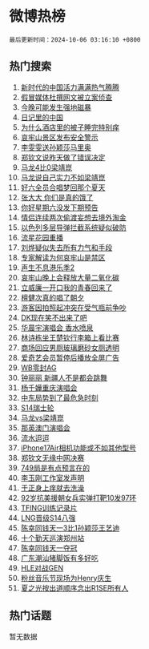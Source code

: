 # 微博热榜

`最后更新时间：2024-10-06 03:16:10 +0800`

## 热门搜索

1. [新时代的中国活力满满热气腾腾](https://m.weibo.cn/search?containerid=100103type%3D1%26t%3D10%26q%3D%23%E6%96%B0%E6%97%B6%E4%BB%A3%E7%9A%84%E4%B8%AD%E5%9B%BD%E6%B4%BB%E5%8A%9B%E6%BB%A1%E6%BB%A1%E7%83%AD%E6%B0%94%E8%85%BE%E8%85%BE%23&stream_entry_id=51&isnewpage=1&extparam=seat%3D1%26c_type%3D51%26cate%3D10103%26q%3D%2523%25E6%2596%25B0%25E6%2597%25B6%25E4%25BB%25A3%25E7%259A%2584%25E4%25B8%25AD%25E5%259B%25BD%25E6%25B4%25BB%25E5%258A%259B%25E6%25BB%25A1%25E6%25BB%25A1%25E7%2583%25AD%25E6%25B0%2594%25E8%2585%25BE%25E8%2585%25BE%2523%26pos%3D0%26filter_type%3Drealtimehot%26stream_entry_id%3D51%26dgr%3D0%26display_time%3D1728155769%26pre_seqid%3D172815576932904123065123)
1. [假冒媒体杜撰网文被立案侦查](https://m.weibo.cn/search?containerid=100103type%3D1%26t%3D10%26q%3D%23%E5%81%87%E5%86%92%E5%AA%92%E4%BD%93%E6%9D%9C%E6%92%B0%E7%BD%91%E6%96%87%E8%A2%AB%E7%AB%8B%E6%A1%88%E4%BE%A6%E6%9F%A5%23&stream_entry_id=31&isnewpage=1&extparam=seat%3D1%26flag%3D0%26filter_type%3Drealtimehot%26c_type%3D31%26realpos%3D1%26lcate%3D5001%26cate%3D5001%26dgr%3D0%26pos%3D0%26q%3D%2523%25E5%2581%2587%25E5%2586%2592%25E5%25AA%2592%25E4%25BD%2593%25E6%259D%259C%25E6%2592%25B0%25E7%25BD%2591%25E6%2596%2587%25E8%25A2%25AB%25E7%25AB%258B%25E6%25A1%2588%25E4%25BE%25A6%25E6%259F%25A5%2523%26stream_entry_id%3D31%26band_rank%3D1%26display_time%3D1728155769%26pre_seqid%3D172815576932904123065123)
1. [今晚可能发生强地磁暴](https://m.weibo.cn/search?containerid=100103type%3D1%26t%3D10%26q%3D%23%E4%BB%8A%E6%99%9A%E5%8F%AF%E8%83%BD%E5%8F%91%E7%94%9F%E5%BC%BA%E5%9C%B0%E7%A3%81%E6%9A%B4%23&stream_entry_id=31&isnewpage=1&extparam=seat%3D1%26flag%3D2%26filter_type%3Drealtimehot%26c_type%3D31%26realpos%3D2%26lcate%3D5001%26cate%3D5001%26dgr%3D0%26pos%3D1%26q%3D%2523%25E4%25BB%258A%25E6%2599%259A%25E5%258F%25AF%25E8%2583%25BD%25E5%258F%2591%25E7%2594%259F%25E5%25BC%25BA%25E5%259C%25B0%25E7%25A3%2581%25E6%259A%25B4%2523%26stream_entry_id%3D31%26band_rank%3D2%26display_time%3D1728155769%26pre_seqid%3D172815576932904123065123)
1. [日记里的中国](https://m.weibo.cn/search?containerid=100103type%3D1%26t%3D10%26q%3D%23%E6%97%A5%E8%AE%B0%E9%87%8C%E7%9A%84%E4%B8%AD%E5%9B%BD%23&stream_entry_id=31&isnewpage=1&extparam=seat%3D1%26flag%3D0%26filter_type%3Drealtimehot%26c_type%3D31%26realpos%3D3%26lcate%3D5001%26cate%3D5001%26dgr%3D0%26pos%3D2%26q%3D%2523%25E6%2597%25A5%25E8%25AE%25B0%25E9%2587%258C%25E7%259A%2584%25E4%25B8%25AD%25E5%259B%25BD%2523%26stream_entry_id%3D31%26band_rank%3D3%26display_time%3D1728155769%26pre_seqid%3D172815576932904123065123)
1. [为什么酒店里的被子睡完特别痒](https://m.weibo.cn/search?containerid=100103type%3D1%26t%3D10%26q%3D%23%E4%B8%BA%E4%BB%80%E4%B9%88%E9%85%92%E5%BA%97%E9%87%8C%E7%9A%84%E8%A2%AB%E5%AD%90%E7%9D%A1%E5%AE%8C%E7%89%B9%E5%88%AB%E7%97%92%23&stream_entry_id=31&isnewpage=1&extparam=seat%3D1%26flag%3D2%26filter_type%3Drealtimehot%26c_type%3D31%26realpos%3D4%26lcate%3D5001%26cate%3D5001%26dgr%3D0%26pos%3D3%26q%3D%2523%25E4%25B8%25BA%25E4%25BB%2580%25E4%25B9%2588%25E9%2585%2592%25E5%25BA%2597%25E9%2587%258C%25E7%259A%2584%25E8%25A2%25AB%25E5%25AD%2590%25E7%259D%25A1%25E5%25AE%258C%25E7%2589%25B9%25E5%2588%25AB%25E7%2597%2592%2523%26stream_entry_id%3D31%26band_rank%3D4%26display_time%3D1728155769%26pre_seqid%3D172815576932904123065123)
1. [哀牢山景区发布安全警示](https://m.weibo.cn/search?containerid=100103type%3D1%26t%3D10%26q%3D%23%E5%93%80%E7%89%A2%E5%B1%B1%E6%99%AF%E5%8C%BA%E5%8F%91%E5%B8%83%E5%AE%89%E5%85%A8%E8%AD%A6%E7%A4%BA%23&stream_entry_id=31&isnewpage=1&extparam=seat%3D1%26flag%3D0%26filter_type%3Drealtimehot%26c_type%3D31%26realpos%3D5%26lcate%3D5001%26cate%3D5001%26dgr%3D0%26pos%3D4%26q%3D%2523%25E5%2593%2580%25E7%2589%25A2%25E5%25B1%25B1%25E6%2599%25AF%25E5%258C%25BA%25E5%258F%2591%25E5%25B8%2583%25E5%25AE%2589%25E5%2585%25A8%25E8%25AD%25A6%25E7%25A4%25BA%2523%26stream_entry_id%3D31%26band_rank%3D5%26display_time%3D1728155769%26pre_seqid%3D172815576932904123065123)
1. [李雯雯送孙颖莎马里奥](https://m.weibo.cn/search?containerid=100103type%3D1%26t%3D10%26q%3D%E6%9D%8E%E9%9B%AF%E9%9B%AF%E9%80%81%E5%AD%99%E9%A2%96%E8%8E%8E%E9%A9%AC%E9%87%8C%E5%A5%A5&stream_entry_id=31&isnewpage=1&extparam=seat%3D1%26flag%3D0%26filter_type%3Drealtimehot%26c_type%3D31%26realpos%3D6%26lcate%3D5001%26cate%3D5001%26dgr%3D0%26pos%3D5%26q%3D%25E6%259D%258E%25E9%259B%25AF%25E9%259B%25AF%25E9%2580%2581%25E5%25AD%2599%25E9%25A2%2596%25E8%258E%258E%25E9%25A9%25AC%25E9%2587%258C%25E5%25A5%25A5%26stream_entry_id%3D31%26band_rank%3D6%26display_time%3D1728155769%26pre_seqid%3D172815576932904123065123)
1. [郑钦文说昨天做了错误决定](https://m.weibo.cn/search?containerid=100103type%3D1%26t%3D10%26q%3D%23%E9%83%91%E9%92%A6%E6%96%87%E8%AF%B4%E6%98%A8%E5%A4%A9%E5%81%9A%E4%BA%86%E9%94%99%E8%AF%AF%E5%86%B3%E5%AE%9A%23&stream_entry_id=31&isnewpage=1&extparam=seat%3D1%26flag%3D0%26filter_type%3Drealtimehot%26c_type%3D31%26realpos%3D7%26lcate%3D5001%26cate%3D5001%26dgr%3D0%26pos%3D6%26q%3D%2523%25E9%2583%2591%25E9%2592%25A6%25E6%2596%2587%25E8%25AF%25B4%25E6%2598%25A8%25E5%25A4%25A9%25E5%2581%259A%25E4%25BA%2586%25E9%2594%2599%25E8%25AF%25AF%25E5%2586%25B3%25E5%25AE%259A%2523%26stream_entry_id%3D31%26band_rank%3D7%26display_time%3D1728155769%26pre_seqid%3D172815576932904123065123)
1. [马龙4比0梁靖崑](https://m.weibo.cn/search?containerid=100103type%3D1%26t%3D10%26q%3D%23%E9%A9%AC%E9%BE%994%E6%AF%940%E6%A2%81%E9%9D%96%E5%B4%91%23&stream_entry_id=31&isnewpage=1&extparam=seat%3D1%26flag%3D0%26filter_type%3Drealtimehot%26c_type%3D31%26realpos%3D8%26lcate%3D5001%26cate%3D5001%26dgr%3D0%26pos%3D7%26q%3D%2523%25E9%25A9%25AC%25E9%25BE%25994%25E6%25AF%25940%25E6%25A2%2581%25E9%259D%2596%25E5%25B4%2591%2523%26stream_entry_id%3D31%26band_rank%3D8%26display_time%3D1728155769%26pre_seqid%3D172815576932904123065123)
1. [马龙说自己实力不如梁靖崑](https://m.weibo.cn/search?containerid=100103type%3D1%26t%3D10%26q%3D%23%E9%A9%AC%E9%BE%99%E8%AF%B4%E8%87%AA%E5%B7%B1%E5%AE%9E%E5%8A%9B%E4%B8%8D%E5%A6%82%E6%A2%81%E9%9D%96%E5%B4%91%23&stream_entry_id=31&isnewpage=1&extparam=seat%3D1%26flag%3D0%26filter_type%3Drealtimehot%26c_type%3D31%26realpos%3D9%26lcate%3D5001%26cate%3D5001%26dgr%3D0%26pos%3D8%26q%3D%2523%25E9%25A9%25AC%25E9%25BE%2599%25E8%25AF%25B4%25E8%2587%25AA%25E5%25B7%25B1%25E5%25AE%259E%25E5%258A%259B%25E4%25B8%258D%25E5%25A6%2582%25E6%25A2%2581%25E9%259D%2596%25E5%25B4%2591%2523%26stream_entry_id%3D31%26band_rank%3D9%26display_time%3D1728155769%26pre_seqid%3D172815576932904123065123)
1. [好六全员合唱梦回那个夏天](https://m.weibo.cn/search?containerid=100103type%3D1%26t%3D10%26q%3D%E5%A5%BD%E5%85%AD%E5%85%A8%E5%91%98%E5%90%88%E5%94%B1%E6%A2%A6%E5%9B%9E%E9%82%A3%E4%B8%AA%E5%A4%8F%E5%A4%A9&stream_entry_id=31&isnewpage=1&extparam=seat%3D1%26flag%3D0%26filter_type%3Drealtimehot%26c_type%3D31%26realpos%3D10%26lcate%3D5001%26cate%3D5001%26dgr%3D0%26pos%3D9%26q%3D%25E5%25A5%25BD%25E5%2585%25AD%25E5%2585%25A8%25E5%2591%2598%25E5%2590%2588%25E5%2594%25B1%25E6%25A2%25A6%25E5%259B%259E%25E9%2582%25A3%25E4%25B8%25AA%25E5%25A4%258F%25E5%25A4%25A9%26stream_entry_id%3D31%26band_rank%3D10%26display_time%3D1728155769%26pre_seqid%3D172815576932904123065123)
1. [张大大 你们是真的饿了](https://m.weibo.cn/search?containerid=100103type%3D1%26t%3D10%26q%3D%E5%BC%A0%E5%A4%A7%E5%A4%A7+%E4%BD%A0%E4%BB%AC%E6%98%AF%E7%9C%9F%E7%9A%84%E9%A5%BF%E4%BA%86&stream_entry_id=31&isnewpage=1&extparam=seat%3D1%26flag%3D2%26filter_type%3Drealtimehot%26c_type%3D31%26realpos%3D11%26lcate%3D5001%26cate%3D5001%26dgr%3D0%26pos%3D10%26q%3D%25E5%25BC%25A0%25E5%25A4%25A7%25E5%25A4%25A7%2520%25E4%25BD%25A0%25E4%25BB%25AC%25E6%2598%25AF%25E7%259C%259F%25E7%259A%2584%25E9%25A5%25BF%25E4%25BA%2586%26stream_entry_id%3D31%26band_rank%3D11%26display_time%3D1728155769%26pre_seqid%3D172815576932904123065123)
1. [你好星期六没发下期预告](https://m.weibo.cn/search?containerid=100103type%3D1%26t%3D10%26q%3D%23%E4%BD%A0%E5%A5%BD%E6%98%9F%E6%9C%9F%E5%85%AD%E6%B2%A1%E5%8F%91%E4%B8%8B%E6%9C%9F%E9%A2%84%E5%91%8A%23&stream_entry_id=31&isnewpage=1&extparam=seat%3D1%26flag%3D2%26filter_type%3Drealtimehot%26c_type%3D31%26realpos%3D12%26lcate%3D5001%26cate%3D5001%26dgr%3D0%26pos%3D11%26q%3D%2523%25E4%25BD%25A0%25E5%25A5%25BD%25E6%2598%259F%25E6%259C%259F%25E5%2585%25AD%25E6%25B2%25A1%25E5%258F%2591%25E4%25B8%258B%25E6%259C%259F%25E9%25A2%2584%25E5%2591%258A%2523%26stream_entry_id%3D31%26band_rank%3D12%26display_time%3D1728155769%26pre_seqid%3D172815576932904123065123)
1. [情侣连续两次偷渡妄想去境外淘金](https://m.weibo.cn/search?containerid=100103type%3D1%26t%3D10%26q%3D%23%E6%83%85%E4%BE%A3%E8%BF%9E%E7%BB%AD%E4%B8%A4%E6%AC%A1%E5%81%B7%E6%B8%A1%E5%A6%84%E6%83%B3%E5%8E%BB%E5%A2%83%E5%A4%96%E6%B7%98%E9%87%91%23&stream_entry_id=31&isnewpage=1&extparam=seat%3D1%26flag%3D2%26filter_type%3Drealtimehot%26c_type%3D31%26realpos%3D13%26lcate%3D5001%26cate%3D5001%26dgr%3D0%26pos%3D12%26q%3D%2523%25E6%2583%2585%25E4%25BE%25A3%25E8%25BF%259E%25E7%25BB%25AD%25E4%25B8%25A4%25E6%25AC%25A1%25E5%2581%25B7%25E6%25B8%25A1%25E5%25A6%2584%25E6%2583%25B3%25E5%258E%25BB%25E5%25A2%2583%25E5%25A4%2596%25E6%25B7%2598%25E9%2587%2591%2523%26stream_entry_id%3D31%26band_rank%3D13%26display_time%3D1728155769%26pre_seqid%3D172815576932904123065123)
1. [以色列多层导弹拦截系统疑似破防](https://m.weibo.cn/search?containerid=100103type%3D1%26t%3D10%26q%3D%23%E4%BB%A5%E8%89%B2%E5%88%97%E5%A4%9A%E5%B1%82%E5%AF%BC%E5%BC%B9%E6%8B%A6%E6%88%AA%E7%B3%BB%E7%BB%9F%E7%96%91%E4%BC%BC%E7%A0%B4%E9%98%B2%23&stream_entry_id=31&isnewpage=1&extparam=seat%3D1%26flag%3D0%26filter_type%3Drealtimehot%26c_type%3D31%26realpos%3D14%26lcate%3D5001%26cate%3D5001%26dgr%3D0%26pos%3D13%26q%3D%2523%25E4%25BB%25A5%25E8%2589%25B2%25E5%2588%2597%25E5%25A4%259A%25E5%25B1%2582%25E5%25AF%25BC%25E5%25BC%25B9%25E6%258B%25A6%25E6%2588%25AA%25E7%25B3%25BB%25E7%25BB%259F%25E7%2596%2591%25E4%25BC%25BC%25E7%25A0%25B4%25E9%2598%25B2%2523%26stream_entry_id%3D31%26band_rank%3D14%26display_time%3D1728155769%26pre_seqid%3D172815576932904123065123)
1. [流星花园重播](https://m.weibo.cn/search?containerid=100103type%3D1%26t%3D10%26q%3D%E6%B5%81%E6%98%9F%E8%8A%B1%E5%9B%AD%E9%87%8D%E6%92%AD&stream_entry_id=31&isnewpage=1&extparam=seat%3D1%26flag%3D2%26filter_type%3Drealtimehot%26c_type%3D31%26realpos%3D15%26lcate%3D5001%26cate%3D5001%26dgr%3D0%26pos%3D14%26q%3D%25E6%25B5%2581%25E6%2598%259F%25E8%258A%25B1%25E5%259B%25AD%25E9%2587%258D%25E6%2592%25AD%26stream_entry_id%3D31%26band_rank%3D15%26display_time%3D1728155769%26pre_seqid%3D172815576932904123065123)
1. [刘烨疑似失去所有力气和手段](https://m.weibo.cn/search?containerid=100103type%3D1%26t%3D10%26q%3D%E5%88%98%E7%83%A8%E7%96%91%E4%BC%BC%E5%A4%B1%E5%8E%BB%E6%89%80%E6%9C%89%E5%8A%9B%E6%B0%94%E5%92%8C%E6%89%8B%E6%AE%B5&stream_entry_id=31&isnewpage=1&extparam=seat%3D1%26flag%3D2%26filter_type%3Drealtimehot%26c_type%3D31%26realpos%3D16%26lcate%3D5001%26cate%3D5001%26dgr%3D0%26pos%3D15%26q%3D%25E5%2588%2598%25E7%2583%25A8%25E7%2596%2591%25E4%25BC%25BC%25E5%25A4%25B1%25E5%258E%25BB%25E6%2589%2580%25E6%259C%2589%25E5%258A%259B%25E6%25B0%2594%25E5%2592%258C%25E6%2589%258B%25E6%25AE%25B5%26stream_entry_id%3D31%26band_rank%3D16%26display_time%3D1728155769%26pre_seqid%3D172815576932904123065123)
1. [专家解读为何哀牢山是禁区](https://m.weibo.cn/search?containerid=100103type%3D1%26t%3D10%26q%3D%23%E4%B8%93%E5%AE%B6%E8%A7%A3%E8%AF%BB%E4%B8%BA%E4%BD%95%E5%93%80%E7%89%A2%E5%B1%B1%E6%98%AF%E7%A6%81%E5%8C%BA%23&stream_entry_id=31&isnewpage=1&extparam=seat%3D1%26flag%3D0%26filter_type%3Drealtimehot%26c_type%3D31%26realpos%3D17%26lcate%3D5001%26cate%3D5001%26dgr%3D0%26pos%3D16%26q%3D%2523%25E4%25B8%2593%25E5%25AE%25B6%25E8%25A7%25A3%25E8%25AF%25BB%25E4%25B8%25BA%25E4%25BD%2595%25E5%2593%2580%25E7%2589%25A2%25E5%25B1%25B1%25E6%2598%25AF%25E7%25A6%2581%25E5%258C%25BA%2523%26stream_entry_id%3D31%26band_rank%3D17%26display_time%3D1728155769%26pre_seqid%3D172815576932904123065123)
1. [声生不息港乐季2](https://m.weibo.cn/search?containerid=100103type%3D1%26t%3D10%26q%3D%23%E5%A3%B0%E7%94%9F%E4%B8%8D%E6%81%AF%E6%B8%AF%E4%B9%90%E5%AD%A32%23&stream_entry_id=31&isnewpage=1&extparam=seat%3D1%26flag%3D0%26filter_type%3Drealtimehot%26c_type%3D31%26realpos%3D18%26lcate%3D5001%26cate%3D5001%26dgr%3D0%26pos%3D17%26q%3D%2523%25E5%25A3%25B0%25E7%2594%259F%25E4%25B8%258D%25E6%2581%25AF%25E6%25B8%25AF%25E4%25B9%2590%25E5%25AD%25A32%2523%26stream_entry_id%3D31%26band_rank%3D18%26display_time%3D1728155769%26pre_seqid%3D172815576932904123065123)
1. [哀牢山晚上会释放大量二氧化碳](https://m.weibo.cn/search?containerid=100103type%3D1%26t%3D10%26q%3D%23%E5%93%80%E7%89%A2%E5%B1%B1%E6%99%9A%E4%B8%8A%E4%BC%9A%E9%87%8A%E6%94%BE%E5%A4%A7%E9%87%8F%E4%BA%8C%E6%B0%A7%E5%8C%96%E7%A2%B3%23&stream_entry_id=31&isnewpage=1&extparam=seat%3D1%26flag%3D0%26filter_type%3Drealtimehot%26c_type%3D31%26realpos%3D19%26lcate%3D5001%26cate%3D5001%26dgr%3D0%26pos%3D18%26q%3D%2523%25E5%2593%2580%25E7%2589%25A2%25E5%25B1%25B1%25E6%2599%259A%25E4%25B8%258A%25E4%25BC%259A%25E9%2587%258A%25E6%2594%25BE%25E5%25A4%25A7%25E9%2587%258F%25E4%25BA%258C%25E6%25B0%25A7%25E5%258C%2596%25E7%25A2%25B3%2523%26stream_entry_id%3D31%26band_rank%3D19%26display_time%3D1728155769%26pre_seqid%3D172815576932904123065123)
1. [立威廉一开口我的青春回来了](https://m.weibo.cn/search?containerid=100103type%3D1%26t%3D10%26q%3D%E7%AB%8B%E5%A8%81%E5%BB%89%E4%B8%80%E5%BC%80%E5%8F%A3%E6%88%91%E7%9A%84%E9%9D%92%E6%98%A5%E5%9B%9E%E6%9D%A5%E4%BA%86&stream_entry_id=31&isnewpage=1&extparam=seat%3D1%26flag%3D0%26filter_type%3Drealtimehot%26c_type%3D31%26realpos%3D20%26lcate%3D5001%26cate%3D5001%26dgr%3D0%26pos%3D19%26q%3D%25E7%25AB%258B%25E5%25A8%2581%25E5%25BB%2589%25E4%25B8%2580%25E5%25BC%2580%25E5%258F%25A3%25E6%2588%2591%25E7%259A%2584%25E9%259D%2592%25E6%2598%25A5%25E5%259B%259E%25E6%259D%25A5%25E4%25BA%2586%26stream_entry_id%3D31%26band_rank%3D20%26display_time%3D1728155769%26pre_seqid%3D172815576932904123065123)
1. [檀健次真的唱了朝夕](https://m.weibo.cn/search?containerid=100103type%3D1%26t%3D10%26q%3D%23%E6%AA%80%E5%81%A5%E6%AC%A1%E7%9C%9F%E7%9A%84%E5%94%B1%E4%BA%86%E6%9C%9D%E5%A4%95%23&stream_entry_id=31&isnewpage=1&extparam=seat%3D1%26flag%3D0%26filter_type%3Drealtimehot%26c_type%3D31%26realpos%3D21%26lcate%3D5001%26cate%3D5001%26dgr%3D0%26pos%3D20%26q%3D%2523%25E6%25AA%2580%25E5%2581%25A5%25E6%25AC%25A1%25E7%259C%259F%25E7%259A%2584%25E5%2594%25B1%25E4%25BA%2586%25E6%259C%259D%25E5%25A4%2595%2523%26stream_entry_id%3D31%26band_rank%3D21%26display_time%3D1728155769%26pre_seqid%3D172815576932904123065123)
1. [游客因拍照起冲突在受气瓶前争吵](https://m.weibo.cn/search?containerid=100103type%3D1%26t%3D10%26q%3D%23%E6%B8%B8%E5%AE%A2%E5%9B%A0%E6%8B%8D%E7%85%A7%E8%B5%B7%E5%86%B2%E7%AA%81%E5%9C%A8%E5%8F%97%E6%B0%94%E7%93%B6%E5%89%8D%E4%BA%89%E5%90%B5%23&stream_entry_id=31&isnewpage=1&extparam=seat%3D1%26flag%3D1%26filter_type%3Drealtimehot%26c_type%3D31%26realpos%3D22%26lcate%3D5001%26cate%3D5001%26dgr%3D0%26pos%3D21%26q%3D%2523%25E6%25B8%25B8%25E5%25AE%25A2%25E5%259B%25A0%25E6%258B%258D%25E7%2585%25A7%25E8%25B5%25B7%25E5%2586%25B2%25E7%25AA%2581%25E5%259C%25A8%25E5%258F%2597%25E6%25B0%2594%25E7%2593%25B6%25E5%2589%258D%25E4%25BA%2589%25E5%2590%25B5%2523%26stream_entry_id%3D31%26band_rank%3D22%26display_time%3D1728155769%26pre_seqid%3D172815576932904123065123)
1. [DK现在笑不出来了吧](https://m.weibo.cn/search?containerid=100103type%3D1%26t%3D10%26q%3D%23DK%E7%8E%B0%E5%9C%A8%E7%AC%91%E4%B8%8D%E5%87%BA%E6%9D%A5%E4%BA%86%E5%90%A7%23&stream_entry_id=31&isnewpage=1&extparam=seat%3D1%26flag%3D0%26filter_type%3Drealtimehot%26c_type%3D31%26realpos%3D23%26lcate%3D5001%26cate%3D5001%26dgr%3D0%26pos%3D22%26q%3D%2523DK%25E7%258E%25B0%25E5%259C%25A8%25E7%25AC%2591%25E4%25B8%258D%25E5%2587%25BA%25E6%259D%25A5%25E4%25BA%2586%25E5%2590%25A7%2523%26stream_entry_id%3D31%26band_rank%3D23%26display_time%3D1728155769%26pre_seqid%3D172815576932904123065123)
1. [华晨宇演唱会 香水喷泉](https://m.weibo.cn/search?containerid=100103type%3D1%26t%3D10%26q%3D%E5%8D%8E%E6%99%A8%E5%AE%87%E6%BC%94%E5%94%B1%E4%BC%9A+%E9%A6%99%E6%B0%B4%E5%96%B7%E6%B3%89&stream_entry_id=31&isnewpage=1&extparam=seat%3D1%26flag%3D0%26filter_type%3Drealtimehot%26c_type%3D31%26realpos%3D24%26lcate%3D5001%26cate%3D5001%26dgr%3D0%26pos%3D23%26q%3D%25E5%258D%258E%25E6%2599%25A8%25E5%25AE%2587%25E6%25BC%2594%25E5%2594%25B1%25E4%25BC%259A%2520%25E9%25A6%2599%25E6%25B0%25B4%25E5%2596%25B7%25E6%25B3%2589%26stream_entry_id%3D31%26band_rank%3D24%26display_time%3D1728155769%26pre_seqid%3D172815576932904123065123)
1. [林诗栋坐王楚钦行李箱上看比赛](https://m.weibo.cn/search?containerid=100103type%3D1%26t%3D10%26q%3D%23%E6%9E%97%E8%AF%97%E6%A0%8B%E5%9D%90%E7%8E%8B%E6%A5%9A%E9%92%A6%E8%A1%8C%E6%9D%8E%E7%AE%B1%E4%B8%8A%E7%9C%8B%E6%AF%94%E8%B5%9B%23&stream_entry_id=31&isnewpage=1&extparam=seat%3D1%26flag%3D0%26filter_type%3Drealtimehot%26c_type%3D31%26realpos%3D25%26lcate%3D5001%26cate%3D5001%26dgr%3D0%26pos%3D24%26q%3D%2523%25E6%259E%2597%25E8%25AF%2597%25E6%25A0%258B%25E5%259D%2590%25E7%258E%258B%25E6%25A5%259A%25E9%2592%25A6%25E8%25A1%258C%25E6%259D%258E%25E7%25AE%25B1%25E4%25B8%258A%25E7%259C%258B%25E6%25AF%2594%25E8%25B5%259B%2523%26stream_entry_id%3D31%26band_rank%3D25%26display_time%3D1728155769%26pre_seqid%3D172815576932904123065123)
1. [商场回应男厕玻璃磨砂女厕透明](https://m.weibo.cn/search?containerid=100103type%3D1%26t%3D10%26q%3D%23%E5%95%86%E5%9C%BA%E5%9B%9E%E5%BA%94%E7%94%B7%E5%8E%95%E7%8E%BB%E7%92%83%E7%A3%A8%E7%A0%82%E5%A5%B3%E5%8E%95%E9%80%8F%E6%98%8E%23&stream_entry_id=31&isnewpage=1&extparam=seat%3D1%26flag%3D0%26filter_type%3Drealtimehot%26c_type%3D31%26realpos%3D26%26lcate%3D5001%26cate%3D5001%26dgr%3D0%26pos%3D25%26q%3D%2523%25E5%2595%2586%25E5%259C%25BA%25E5%259B%259E%25E5%25BA%2594%25E7%2594%25B7%25E5%258E%2595%25E7%258E%25BB%25E7%2592%2583%25E7%25A3%25A8%25E7%25A0%2582%25E5%25A5%25B3%25E5%258E%2595%25E9%2580%258F%25E6%2598%258E%2523%26stream_entry_id%3D31%26band_rank%3D26%26display_time%3D1728155769%26pre_seqid%3D172815576932904123065123)
1. [爱奇艺会员暂停后播放全屏广告](https://m.weibo.cn/search?containerid=100103type%3D1%26t%3D10%26q%3D%23%E7%88%B1%E5%A5%87%E8%89%BA%E4%BC%9A%E5%91%98%E6%9A%82%E5%81%9C%E5%90%8E%E6%92%AD%E6%94%BE%E5%85%A8%E5%B1%8F%E5%B9%BF%E5%91%8A%23&stream_entry_id=31&isnewpage=1&extparam=seat%3D1%26flag%3D0%26filter_type%3Drealtimehot%26c_type%3D31%26realpos%3D27%26lcate%3D5001%26cate%3D5001%26dgr%3D0%26pos%3D26%26q%3D%2523%25E7%2588%25B1%25E5%25A5%2587%25E8%2589%25BA%25E4%25BC%259A%25E5%2591%2598%25E6%259A%2582%25E5%2581%259C%25E5%2590%258E%25E6%2592%25AD%25E6%2594%25BE%25E5%2585%25A8%25E5%25B1%258F%25E5%25B9%25BF%25E5%2591%258A%2523%26stream_entry_id%3D31%26band_rank%3D27%26display_time%3D1728155769%26pre_seqid%3D172815576932904123065123)
1. [WB零封AG](https://m.weibo.cn/search?containerid=100103type%3D1%26t%3D10%26q%3D%23WB%E9%9B%B6%E5%B0%81AG%23&stream_entry_id=31&isnewpage=1&extparam=seat%3D1%26flag%3D0%26filter_type%3Drealtimehot%26c_type%3D31%26realpos%3D28%26lcate%3D5001%26cate%3D5001%26dgr%3D0%26pos%3D27%26q%3D%2523WB%25E9%259B%25B6%25E5%25B0%2581AG%2523%26stream_entry_id%3D31%26band_rank%3D28%26display_time%3D1728155769%26pre_seqid%3D172815576932904123065123)
1. [钟丽丽 新疆人不是都会跳舞](https://m.weibo.cn/search?containerid=100103type%3D1%26t%3D10%26q%3D%E9%92%9F%E4%B8%BD%E4%B8%BD+%E6%96%B0%E7%96%86%E4%BA%BA%E4%B8%8D%E6%98%AF%E9%83%BD%E4%BC%9A%E8%B7%B3%E8%88%9E&stream_entry_id=31&isnewpage=1&extparam=seat%3D1%26flag%3D0%26filter_type%3Drealtimehot%26c_type%3D31%26realpos%3D29%26lcate%3D5001%26cate%3D5001%26dgr%3D0%26pos%3D28%26q%3D%25E9%2592%259F%25E4%25B8%25BD%25E4%25B8%25BD%2520%25E6%2596%25B0%25E7%2596%2586%25E4%25BA%25BA%25E4%25B8%258D%25E6%2598%25AF%25E9%2583%25BD%25E4%25BC%259A%25E8%25B7%25B3%25E8%2588%259E%26stream_entry_id%3D31%26band_rank%3D29%26display_time%3D1728155769%26pre_seqid%3D172815576932904123065123)
1. [杨千嬅重庆演唱会](https://m.weibo.cn/search?containerid=100103type%3D1%26t%3D10%26q%3D%E6%9D%A8%E5%8D%83%E5%AC%85%E9%87%8D%E5%BA%86%E6%BC%94%E5%94%B1%E4%BC%9A&stream_entry_id=31&isnewpage=1&extparam=seat%3D1%26flag%3D0%26filter_type%3Drealtimehot%26c_type%3D31%26realpos%3D30%26lcate%3D5001%26cate%3D5001%26dgr%3D0%26pos%3D29%26q%3D%25E6%259D%25A8%25E5%258D%2583%25E5%25AC%2585%25E9%2587%258D%25E5%25BA%2586%25E6%25BC%2594%25E5%2594%25B1%25E4%25BC%259A%26stream_entry_id%3D31%26band_rank%3D30%26display_time%3D1728155769%26pre_seqid%3D172815576932904123065123)
1. [中东局势到了最危急时刻](https://m.weibo.cn/search?containerid=100103type%3D1%26t%3D10%26q%3D%23%E4%B8%AD%E4%B8%9C%E5%B1%80%E5%8A%BF%E5%88%B0%E4%BA%86%E6%9C%80%E5%8D%B1%E6%80%A5%E6%97%B6%E5%88%BB%23&stream_entry_id=31&isnewpage=1&extparam=seat%3D1%26flag%3D1%26filter_type%3Drealtimehot%26c_type%3D31%26realpos%3D31%26lcate%3D5001%26cate%3D5001%26dgr%3D0%26pos%3D30%26q%3D%2523%25E4%25B8%25AD%25E4%25B8%259C%25E5%25B1%2580%25E5%258A%25BF%25E5%2588%25B0%25E4%25BA%2586%25E6%259C%2580%25E5%258D%25B1%25E6%2580%25A5%25E6%2597%25B6%25E5%2588%25BB%2523%26stream_entry_id%3D31%26band_rank%3D31%26display_time%3D1728155769%26pre_seqid%3D172815576932904123065123)
1. [S14瑞士轮](https://m.weibo.cn/search?containerid=100103type%3D1%26t%3D10%26q%3DS14%E7%91%9E%E5%A3%AB%E8%BD%AE&stream_entry_id=31&isnewpage=1&extparam=seat%3D1%26flag%3D0%26filter_type%3Drealtimehot%26c_type%3D31%26realpos%3D32%26lcate%3D5001%26cate%3D5001%26dgr%3D0%26pos%3D31%26q%3DS14%25E7%2591%259E%25E5%25A3%25AB%25E8%25BD%25AE%26stream_entry_id%3D31%26band_rank%3D32%26display_time%3D1728155769%26pre_seqid%3D172815576932904123065123)
1. [马龙vs梁靖崑](https://m.weibo.cn/search?containerid=100103type%3D1%26t%3D10%26q%3D%E9%A9%AC%E9%BE%99vs%E6%A2%81%E9%9D%96%E5%B4%91&stream_entry_id=31&isnewpage=1&extparam=seat%3D1%26flag%3D0%26filter_type%3Drealtimehot%26c_type%3D31%26realpos%3D33%26lcate%3D5001%26cate%3D5001%26dgr%3D0%26pos%3D32%26q%3D%25E9%25A9%25AC%25E9%25BE%2599vs%25E6%25A2%2581%25E9%259D%2596%25E5%25B4%2591%26stream_entry_id%3D31%26band_rank%3D33%26display_time%3D1728155769%26pre_seqid%3D172815576932904123065123)
1. [那英澳门演唱会](https://m.weibo.cn/search?containerid=100103type%3D1%26t%3D10%26q%3D%E9%82%A3%E8%8B%B1%E6%BE%B3%E9%97%A8%E6%BC%94%E5%94%B1%E4%BC%9A&stream_entry_id=31&isnewpage=1&extparam=seat%3D1%26flag%3D0%26filter_type%3Drealtimehot%26c_type%3D31%26realpos%3D34%26lcate%3D5001%26cate%3D5001%26dgr%3D0%26pos%3D33%26q%3D%25E9%2582%25A3%25E8%258B%25B1%25E6%25BE%25B3%25E9%2597%25A8%25E6%25BC%2594%25E5%2594%25B1%25E4%25BC%259A%26stream_entry_id%3D31%26band_rank%3D34%26display_time%3D1728155769%26pre_seqid%3D172815576932904123065123)
1. [流水迢迢](https://m.weibo.cn/search?containerid=100103type%3D1%26t%3D10%26q%3D%E6%B5%81%E6%B0%B4%E8%BF%A2%E8%BF%A2&stream_entry_id=31&isnewpage=1&extparam=seat%3D1%26flag%3D1%26filter_type%3Drealtimehot%26c_type%3D31%26realpos%3D35%26lcate%3D5001%26cate%3D5001%26dgr%3D0%26pos%3D34%26q%3D%25E6%25B5%2581%25E6%25B0%25B4%25E8%25BF%25A2%25E8%25BF%25A2%26stream_entry_id%3D31%26band_rank%3D35%26display_time%3D1728155769%26pre_seqid%3D172815576932904123065123)
1. [iPhone17Air相机功能或不如其他型号](https://m.weibo.cn/search?containerid=100103type%3D1%26t%3D10%26q%3D%23iPhone17Air%E7%9B%B8%E6%9C%BA%E5%8A%9F%E8%83%BD%E6%88%96%E4%B8%8D%E5%A6%82%E5%85%B6%E4%BB%96%E5%9E%8B%E5%8F%B7%23&stream_entry_id=31&isnewpage=1&extparam=seat%3D1%26flag%3D0%26filter_type%3Drealtimehot%26c_type%3D31%26realpos%3D36%26lcate%3D5001%26cate%3D5001%26dgr%3D0%26pos%3D35%26q%3D%2523iPhone17Air%25E7%259B%25B8%25E6%259C%25BA%25E5%258A%259F%25E8%2583%25BD%25E6%2588%2596%25E4%25B8%258D%25E5%25A6%2582%25E5%2585%25B6%25E4%25BB%2596%25E5%259E%258B%25E5%258F%25B7%2523%26stream_entry_id%3D31%26band_rank%3D36%26display_time%3D1728155769%26pre_seqid%3D172815576932904123065123)
1. [郑钦文无缘中网决赛](https://m.weibo.cn/search?containerid=100103type%3D1%26t%3D10%26q%3D%23%E9%83%91%E9%92%A6%E6%96%87%E6%97%A0%E7%BC%98%E4%B8%AD%E7%BD%91%E5%86%B3%E8%B5%9B%23&stream_entry_id=31&isnewpage=1&extparam=seat%3D1%26flag%3D0%26filter_type%3Drealtimehot%26c_type%3D31%26realpos%3D37%26lcate%3D5001%26cate%3D5001%26dgr%3D0%26pos%3D36%26q%3D%2523%25E9%2583%2591%25E9%2592%25A6%25E6%2596%2587%25E6%2597%25A0%25E7%25BC%2598%25E4%25B8%25AD%25E7%25BD%2591%25E5%2586%25B3%25E8%25B5%259B%2523%26stream_entry_id%3D31%26band_rank%3D37%26display_time%3D1728155769%26pre_seqid%3D172815576932904123065123)
1. [749局是有点预言在的](https://m.weibo.cn/search?containerid=100103type%3D1%26t%3D10%26q%3D749%E5%B1%80%E6%98%AF%E6%9C%89%E7%82%B9%E9%A2%84%E8%A8%80%E5%9C%A8%E7%9A%84&stream_entry_id=31&isnewpage=1&extparam=seat%3D1%26flag%3D0%26filter_type%3Drealtimehot%26c_type%3D31%26realpos%3D38%26lcate%3D5001%26cate%3D5001%26dgr%3D0%26pos%3D37%26q%3D749%25E5%25B1%2580%25E6%2598%25AF%25E6%259C%2589%25E7%2582%25B9%25E9%25A2%2584%25E8%25A8%2580%25E5%259C%25A8%25E7%259A%2584%26stream_entry_id%3D31%26band_rank%3D38%26display_time%3D1728155769%26pre_seqid%3D172815576932904123065123)
1. [李玉刚工作室发声明](https://m.weibo.cn/search?containerid=100103type%3D1%26t%3D10%26q%3D%23%E6%9D%8E%E7%8E%89%E5%88%9A%E5%B7%A5%E4%BD%9C%E5%AE%A4%E5%8F%91%E5%A3%B0%E6%98%8E%23&stream_entry_id=31&isnewpage=1&extparam=seat%3D1%26flag%3D0%26filter_type%3Drealtimehot%26c_type%3D31%26realpos%3D39%26lcate%3D5001%26cate%3D5001%26dgr%3D0%26pos%3D38%26q%3D%2523%25E6%259D%258E%25E7%258E%2589%25E5%2588%259A%25E5%25B7%25A5%25E4%25BD%259C%25E5%25AE%25A4%25E5%258F%2591%25E5%25A3%25B0%25E6%2598%258E%2523%26stream_entry_id%3D31%26band_rank%3D39%26display_time%3D1728155769%26pre_seqid%3D172815576932904123065123)
1. [于正身上痒就去洗澡](https://m.weibo.cn/search?containerid=100103type%3D1%26t%3D10%26q%3D%E4%BA%8E%E6%AD%A3%E8%BA%AB%E4%B8%8A%E7%97%92%E5%B0%B1%E5%8E%BB%E6%B4%97%E6%BE%A1&stream_entry_id=31&isnewpage=1&extparam=seat%3D1%26flag%3D0%26filter_type%3Drealtimehot%26c_type%3D31%26realpos%3D40%26lcate%3D5001%26cate%3D5001%26dgr%3D0%26pos%3D39%26q%3D%25E4%25BA%258E%25E6%25AD%25A3%25E8%25BA%25AB%25E4%25B8%258A%25E7%2597%2592%25E5%25B0%25B1%25E5%258E%25BB%25E6%25B4%2597%25E6%25BE%25A1%26stream_entry_id%3D31%26band_rank%3D40%26display_time%3D1728155769%26pre_seqid%3D172815576932904123065123)
1. [92岁抗美援朝女兵实弹打靶10发97环](https://m.weibo.cn/search?containerid=100103type%3D1%26t%3D10%26q%3D%2392%E5%B2%81%E6%8A%97%E7%BE%8E%E6%8F%B4%E6%9C%9D%E5%A5%B3%E5%85%B5%E5%AE%9E%E5%BC%B9%E6%89%93%E9%9D%B610%E5%8F%9197%E7%8E%AF%23&stream_entry_id=31&isnewpage=1&extparam=seat%3D1%26flag%3D0%26filter_type%3Drealtimehot%26c_type%3D31%26realpos%3D41%26lcate%3D5001%26cate%3D5001%26dgr%3D0%26pos%3D40%26q%3D%252392%25E5%25B2%2581%25E6%258A%2597%25E7%25BE%258E%25E6%258F%25B4%25E6%259C%259D%25E5%25A5%25B3%25E5%2585%25B5%25E5%25AE%259E%25E5%25BC%25B9%25E6%2589%2593%25E9%259D%25B610%25E5%258F%259197%25E7%258E%25AF%2523%26stream_entry_id%3D31%26band_rank%3D41%26display_time%3D1728155769%26pre_seqid%3D172815576932904123065123)
1. [TFING训练记录片](https://m.weibo.cn/search?containerid=100103type%3D1%26t%3D10%26q%3D%23TFING%E8%AE%AD%E7%BB%83%E8%AE%B0%E5%BD%95%E7%89%87%23&stream_entry_id=31&isnewpage=1&extparam=seat%3D1%26flag%3D0%26filter_type%3Drealtimehot%26c_type%3D31%26realpos%3D42%26lcate%3D5001%26cate%3D5001%26dgr%3D0%26pos%3D41%26q%3D%2523TFING%25E8%25AE%25AD%25E7%25BB%2583%25E8%25AE%25B0%25E5%25BD%2595%25E7%2589%2587%2523%26stream_entry_id%3D31%26band_rank%3D42%26display_time%3D1728155769%26pre_seqid%3D172815576932904123065123)
1. [LNG晋级S14八强](https://m.weibo.cn/search?containerid=100103type%3D1%26t%3D10%26q%3D%23LNG%E6%99%8B%E7%BA%A7S14%E5%85%AB%E5%BC%BA%23&stream_entry_id=31&isnewpage=1&extparam=seat%3D1%26flag%3D0%26filter_type%3Drealtimehot%26c_type%3D31%26realpos%3D43%26lcate%3D5001%26cate%3D5001%26dgr%3D0%26pos%3D42%26q%3D%2523LNG%25E6%2599%258B%25E7%25BA%25A7S14%25E5%2585%25AB%25E5%25BC%25BA%2523%26stream_entry_id%3D31%26band_rank%3D43%26display_time%3D1728155769%26pre_seqid%3D172815576932904123065123)
1. [陈幸同钱天一3比1孙颖莎王艺迪](https://m.weibo.cn/search?containerid=100103type%3D1%26t%3D10%26q%3D%23%E9%99%88%E5%B9%B8%E5%90%8C%E9%92%B1%E5%A4%A9%E4%B8%803%E6%AF%941%E5%AD%99%E9%A2%96%E8%8E%8E%E7%8E%8B%E8%89%BA%E8%BF%AA%23&stream_entry_id=31&isnewpage=1&extparam=seat%3D1%26flag%3D0%26filter_type%3Drealtimehot%26c_type%3D31%26realpos%3D44%26lcate%3D5001%26cate%3D5001%26dgr%3D0%26pos%3D43%26q%3D%2523%25E9%2599%2588%25E5%25B9%25B8%25E5%2590%258C%25E9%2592%25B1%25E5%25A4%25A9%25E4%25B8%25803%25E6%25AF%25941%25E5%25AD%2599%25E9%25A2%2596%25E8%258E%258E%25E7%258E%258B%25E8%2589%25BA%25E8%25BF%25AA%2523%26stream_entry_id%3D31%26band_rank%3D44%26display_time%3D1728155769%26pre_seqid%3D172815576932904123065123)
1. [十个勤天巡演郑州站](https://m.weibo.cn/search?containerid=100103type%3D1%26t%3D10%26q%3D%E5%8D%81%E4%B8%AA%E5%8B%A4%E5%A4%A9%E5%B7%A1%E6%BC%94%E9%83%91%E5%B7%9E%E7%AB%99&stream_entry_id=31&isnewpage=1&extparam=seat%3D1%26flag%3D0%26filter_type%3Drealtimehot%26c_type%3D31%26realpos%3D45%26lcate%3D5001%26cate%3D5001%26dgr%3D0%26pos%3D44%26q%3D%25E5%258D%2581%25E4%25B8%25AA%25E5%258B%25A4%25E5%25A4%25A9%25E5%25B7%25A1%25E6%25BC%2594%25E9%2583%2591%25E5%25B7%259E%25E7%25AB%2599%26stream_entry_id%3D31%26band_rank%3D45%26display_time%3D1728155769%26pre_seqid%3D172815576932904123065123)
1. [陈幸同钱天一夺冠](https://m.weibo.cn/search?containerid=100103type%3D1%26t%3D10%26q%3D%23%E9%99%88%E5%B9%B8%E5%90%8C%E9%92%B1%E5%A4%A9%E4%B8%80%E5%A4%BA%E5%86%A0%23&stream_entry_id=31&isnewpage=1&extparam=seat%3D1%26flag%3D0%26filter_type%3Drealtimehot%26c_type%3D31%26realpos%3D46%26lcate%3D5001%26cate%3D5001%26dgr%3D0%26pos%3D45%26q%3D%2523%25E9%2599%2588%25E5%25B9%25B8%25E5%2590%258C%25E9%2592%25B1%25E5%25A4%25A9%25E4%25B8%2580%25E5%25A4%25BA%25E5%2586%25A0%2523%26stream_entry_id%3D31%26band_rank%3D46%26display_time%3D1728155769%26pre_seqid%3D172815576932904123065123)
1. [广东潮汕猪脚饭有多好吃](https://m.weibo.cn/search?containerid=100103type%3D1%26t%3D10%26q%3D%23%E5%B9%BF%E4%B8%9C%E6%BD%AE%E6%B1%95%E7%8C%AA%E8%84%9A%E9%A5%AD%E6%9C%89%E5%A4%9A%E5%A5%BD%E5%90%83%23&stream_entry_id=31&isnewpage=1&extparam=seat%3D1%26flag%3D0%26filter_type%3Drealtimehot%26c_type%3D31%26realpos%3D47%26lcate%3D5001%26cate%3D5001%26dgr%3D0%26pos%3D46%26q%3D%2523%25E5%25B9%25BF%25E4%25B8%259C%25E6%25BD%25AE%25E6%25B1%2595%25E7%258C%25AA%25E8%2584%259A%25E9%25A5%25AD%25E6%259C%2589%25E5%25A4%259A%25E5%25A5%25BD%25E5%2590%2583%2523%26stream_entry_id%3D31%26band_rank%3D47%26display_time%3D1728155769%26pre_seqid%3D172815576932904123065123)
1. [HLE对战GEN](https://m.weibo.cn/search?containerid=100103type%3D1%26t%3D10%26q%3D%23HLE%E5%AF%B9%E6%88%98GEN%23&stream_entry_id=31&isnewpage=1&extparam=seat%3D1%26flag%3D0%26filter_type%3Drealtimehot%26c_type%3D31%26realpos%3D48%26lcate%3D5001%26cate%3D5001%26dgr%3D0%26pos%3D47%26q%3D%2523HLE%25E5%25AF%25B9%25E6%2588%2598GEN%2523%26stream_entry_id%3D31%26band_rank%3D48%26display_time%3D1728155769%26pre_seqid%3D172815576932904123065123)
1. [粉丝音乐节现场为Henry庆生](https://m.weibo.cn/search?containerid=100103type%3D1%26t%3D10%26q%3D%E7%B2%89%E4%B8%9D%E9%9F%B3%E4%B9%90%E8%8A%82%E7%8E%B0%E5%9C%BA%E4%B8%BAHenry%E5%BA%86%E7%94%9F&stream_entry_id=31&isnewpage=1&extparam=seat%3D1%26flag%3D1%26filter_type%3Drealtimehot%26c_type%3D31%26realpos%3D49%26lcate%3D5001%26cate%3D5001%26dgr%3D0%26pos%3D48%26q%3D%25E7%25B2%2589%25E4%25B8%259D%25E9%259F%25B3%25E4%25B9%2590%25E8%258A%2582%25E7%258E%25B0%25E5%259C%25BA%25E4%25B8%25BAHenry%25E5%25BA%2586%25E7%2594%259F%26stream_entry_id%3D31%26band_rank%3D49%26display_time%3D1728155769%26pre_seqid%3D172815576932904123065123)
1. [夏之光按出道顺序念出R1SE所有人](https://m.weibo.cn/search?containerid=100103type%3D1%26t%3D10%26q%3D%E5%A4%8F%E4%B9%8B%E5%85%89%E6%8C%89%E5%87%BA%E9%81%93%E9%A1%BA%E5%BA%8F%E5%BF%B5%E5%87%BAR1SE%E6%89%80%E6%9C%89%E4%BA%BA&stream_entry_id=31&isnewpage=1&extparam=seat%3D1%26flag%3D0%26filter_type%3Drealtimehot%26c_type%3D31%26realpos%3D50%26lcate%3D5001%26cate%3D5001%26dgr%3D0%26pos%3D49%26q%3D%25E5%25A4%258F%25E4%25B9%258B%25E5%2585%2589%25E6%258C%2589%25E5%2587%25BA%25E9%2581%2593%25E9%25A1%25BA%25E5%25BA%258F%25E5%25BF%25B5%25E5%2587%25BAR1SE%25E6%2589%2580%25E6%259C%2589%25E4%25BA%25BA%26stream_entry_id%3D31%26band_rank%3D50%26display_time%3D1728155769%26pre_seqid%3D172815576932904123065123)

## 热门话题

暂无数据

